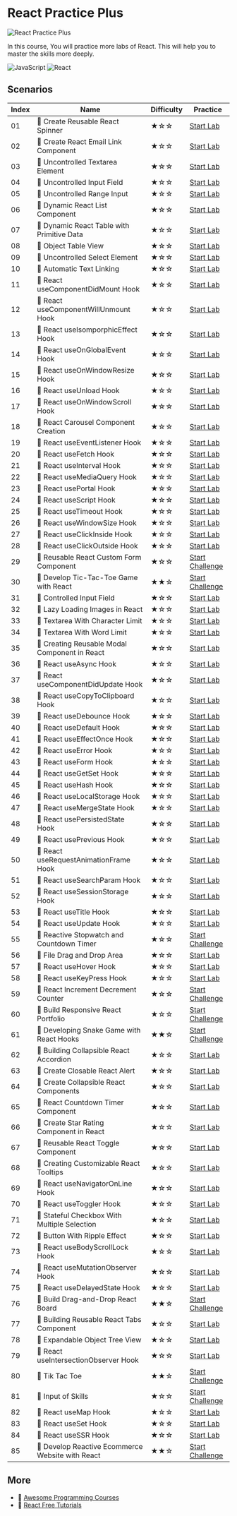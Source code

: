 # React Practice Plus

![React Practice Plus](https://cover-creator.labex.io/react-practice-plus.png)

In this course, You will practice more labs of React. This will help you to master the skills more deeply.

![JavaScript](https://img.shields.io/badge/JavaScript-whitesmoke?style=for-the-badge&logo=javascript)
![React](https://img.shields.io/badge/React-whitesmoke?style=for-the-badge&logo=react)


## Scenarios

|   Index | Name                                            | Difficulty   | Practice                                                                  |
|---------|-------------------------------------------------|--------------|---------------------------------------------------------------------------|
|      01 | 📖 Create Reusable React Spinner                 | ★☆☆          | <a target='_blank' href='https://labex.io/labs/38353'>Start Lab</a>       |
|      02 | 📖 Create React Email Link Component             | ★☆☆          | <a target='_blank' href='https://labex.io/labs/38354'>Start Lab</a>       |
|      03 | 📖 Uncontrolled Textarea Element                 | ★☆☆          | <a target='_blank' href='https://labex.io/labs/38365'>Start Lab</a>       |
|      04 | 📖 Uncontrolled Input Field                      | ★☆☆          | <a target='_blank' href='https://labex.io/labs/38369'>Start Lab</a>       |
|      05 | 📖 Uncontrolled Range Input                      | ★☆☆          | <a target='_blank' href='https://labex.io/labs/38361'>Start Lab</a>       |
|      06 | 📖 Dynamic React List Component                  | ★☆☆          | <a target='_blank' href='https://labex.io/labs/38347'>Start Lab</a>       |
|      07 | 📖 Dynamic React Table with Primitive Data       | ★☆☆          | <a target='_blank' href='https://labex.io/labs/38348'>Start Lab</a>       |
|      08 | 📖 Object Table View                             | ★☆☆          | <a target='_blank' href='https://labex.io/labs/38355'>Start Lab</a>       |
|      09 | 📖 Uncontrolled Select Element                   | ★☆☆          | <a target='_blank' href='https://labex.io/labs/38360'>Start Lab</a>       |
|      10 | 📖 Automatic Text Linking                        | ★☆☆          | <a target='_blank' href='https://labex.io/labs/38341'>Start Lab</a>       |
|      11 | 📖 React useComponentDidMount Hook               | ★☆☆          | <a target='_blank' href='https://labex.io/labs/38374'>Start Lab</a>       |
|      12 | 📖 React useComponentWillUnmount Hook            | ★☆☆          | <a target='_blank' href='https://labex.io/labs/38376'>Start Lab</a>       |
|      13 | 📖 React useIsomporphicEffect Hook               | ★☆☆          | <a target='_blank' href='https://labex.io/labs/38391'>Start Lab</a>       |
|      14 | 📖 React useOnGlobalEvent Hook                   | ★☆☆          | <a target='_blank' href='https://labex.io/labs/38399'>Start Lab</a>       |
|      15 | 📖 React useOnWindowResize Hook                  | ★☆☆          | <a target='_blank' href='https://labex.io/labs/38400'>Start Lab</a>       |
|      16 | 📖 React useUnload Hook                          | ★☆☆          | <a target='_blank' href='https://labex.io/labs/38414'>Start Lab</a>       |
|      17 | 📖 React useOnWindowScroll Hook                  | ★☆☆          | <a target='_blank' href='https://labex.io/labs/38401'>Start Lab</a>       |
|      18 | 📖 React Carousel Component Creation             | ★☆☆          | <a target='_blank' href='https://labex.io/labs/38343'>Start Lab</a>       |
|      19 | 📖 React useEventListener Hook                   | ★☆☆          | <a target='_blank' href='https://labex.io/labs/38383'>Start Lab</a>       |
|      20 | 📖 React useFetch Hook                           | ★☆☆          | <a target='_blank' href='https://labex.io/labs/38384'>Start Lab</a>       |
|      21 | 📖 React useInterval Hook                        | ★☆☆          | <a target='_blank' href='https://labex.io/labs/38390'>Start Lab</a>       |
|      22 | 📖 React useMediaQuery Hook                      | ★☆☆          | <a target='_blank' href='https://labex.io/labs/38395'>Start Lab</a>       |
|      23 | 📖 React usePortal Hook                          | ★☆☆          | <a target='_blank' href='https://labex.io/labs/38403'>Start Lab</a>       |
|      24 | 📖 React useScript Hook                          | ★☆☆          | <a target='_blank' href='https://labex.io/labs/38406'>Start Lab</a>       |
|      25 | 📖 React useTimeout Hook                         | ★☆☆          | <a target='_blank' href='https://labex.io/labs/38411'>Start Lab</a>       |
|      26 | 📖 React useWindowSize Hook                      | ★☆☆          | <a target='_blank' href='https://labex.io/labs/38416'>Start Lab</a>       |
|      27 | 📖 React useClickInside Hook                     | ★☆☆          | <a target='_blank' href='https://labex.io/labs/38372'>Start Lab</a>       |
|      28 | 📖 React useClickOutside Hook                    | ★☆☆          | <a target='_blank' href='https://labex.io/labs/38373'>Start Lab</a>       |
|      29 | 🎯 Reusable React Custom Form Component          | ★☆☆          | <a target='_blank' href='https://labex.io/labs/67586'>Start Challenge</a> |
|      30 | 🎯 Develop Tic-Tac-Toe Game with React           | ★★☆          | <a target='_blank' href='https://labex.io/labs/67587'>Start Challenge</a> |
|      31 | 📖 Controlled Input Field                        | ★☆☆          | <a target='_blank' href='https://labex.io/labs/38345'>Start Lab</a>       |
|      32 | 📖 Lazy Loading Images in React                  | ★☆☆          | <a target='_blank' href='https://labex.io/labs/38350'>Start Lab</a>       |
|      33 | 📖 Textarea With Character Limit                 | ★☆☆          | <a target='_blank' href='https://labex.io/labs/38351'>Start Lab</a>       |
|      34 | 📖 Textarea With Word Limit                      | ★☆☆          | <a target='_blank' href='https://labex.io/labs/38352'>Start Lab</a>       |
|      35 | 📖 Creating Reusable Modal Component in React    | ★☆☆          | <a target='_blank' href='https://labex.io/labs/38356'>Start Lab</a>       |
|      36 | 📖 React useAsync Hook                           | ★☆☆          | <a target='_blank' href='https://labex.io/labs/38370'>Start Lab</a>       |
|      37 | 📖 React useComponentDidUpdate Hook              | ★☆☆          | <a target='_blank' href='https://labex.io/labs/38375'>Start Lab</a>       |
|      38 | 📖 React useCopyToClipboard Hook                 | ★☆☆          | <a target='_blank' href='https://labex.io/labs/38377'>Start Lab</a>       |
|      39 | 📖 React useDebounce Hook                        | ★☆☆          | <a target='_blank' href='https://labex.io/labs/38378'>Start Lab</a>       |
|      40 | 📖 React useDefault Hook                         | ★☆☆          | <a target='_blank' href='https://labex.io/labs/38379'>Start Lab</a>       |
|      41 | 📖 React useEffectOnce Hook                      | ★☆☆          | <a target='_blank' href='https://labex.io/labs/38381'>Start Lab</a>       |
|      42 | 📖 React useError Hook                           | ★☆☆          | <a target='_blank' href='https://labex.io/labs/38382'>Start Lab</a>       |
|      43 | 📖 React useForm Hook                            | ★☆☆          | <a target='_blank' href='https://labex.io/labs/38385'>Start Lab</a>       |
|      44 | 📖 React useGetSet Hook                          | ★☆☆          | <a target='_blank' href='https://labex.io/labs/38386'>Start Lab</a>       |
|      45 | 📖 React useHash Hook                            | ★☆☆          | <a target='_blank' href='https://labex.io/labs/38387'>Start Lab</a>       |
|      46 | 📖 React useLocalStorage Hook                    | ★☆☆          | <a target='_blank' href='https://labex.io/labs/38393'>Start Lab</a>       |
|      47 | 📖 React useMergeState Hook                      | ★☆☆          | <a target='_blank' href='https://labex.io/labs/38396'>Start Lab</a>       |
|      48 | 📖 React usePersistedState Hook                  | ★☆☆          | <a target='_blank' href='https://labex.io/labs/38402'>Start Lab</a>       |
|      49 | 📖 React usePrevious Hook                        | ★☆☆          | <a target='_blank' href='https://labex.io/labs/38404'>Start Lab</a>       |
|      50 | 📖 React useRequestAnimationFrame Hook           | ★☆☆          | <a target='_blank' href='https://labex.io/labs/38405'>Start Lab</a>       |
|      51 | 📖 React useSearchParam Hook                     | ★☆☆          | <a target='_blank' href='https://labex.io/labs/38407'>Start Lab</a>       |
|      52 | 📖 React useSessionStorage Hook                  | ★☆☆          | <a target='_blank' href='https://labex.io/labs/38408'>Start Lab</a>       |
|      53 | 📖 React useTitle Hook                           | ★☆☆          | <a target='_blank' href='https://labex.io/labs/38412'>Start Lab</a>       |
|      54 | 📖 React useUpdate Hook                          | ★☆☆          | <a target='_blank' href='https://labex.io/labs/38415'>Start Lab</a>       |
|      55 | 🎯 Reactive Stopwatch and Countdown Timer        | ★☆☆          | <a target='_blank' href='https://labex.io/labs/67593'>Start Challenge</a> |
|      56 | 📖 File Drag and Drop Area                       | ★☆☆          | <a target='_blank' href='https://labex.io/labs/38349'>Start Lab</a>       |
|      57 | 📖 React useHover Hook                           | ★☆☆          | <a target='_blank' href='https://labex.io/labs/38388'>Start Lab</a>       |
|      58 | 📖 React useKeyPress Hook                        | ★☆☆          | <a target='_blank' href='https://labex.io/labs/38392'>Start Lab</a>       |
|      59 | 🎯 React Increment Decrement Counter             | ★☆☆          | <a target='_blank' href='https://labex.io/labs/67585'>Start Challenge</a> |
|      60 | 🎯 Build Responsive React Portfolio              | ★☆☆          | <a target='_blank' href='https://labex.io/labs/67591'>Start Challenge</a> |
|      61 | 🎯 Developing Snake Game with React Hooks        | ★★☆          | <a target='_blank' href='https://labex.io/labs/67592'>Start Challenge</a> |
|      62 | 📖 Building Collapsible React Accordion          | ★☆☆          | <a target='_blank' href='https://labex.io/labs/38339'>Start Lab</a>       |
|      63 | 📖 Create Closable React Alert                   | ★☆☆          | <a target='_blank' href='https://labex.io/labs/38340'>Start Lab</a>       |
|      64 | 📖 Create Collapsible React Components           | ★☆☆          | <a target='_blank' href='https://labex.io/labs/38344'>Start Lab</a>       |
|      65 | 📖 React Countdown Timer Component               | ★☆☆          | <a target='_blank' href='https://labex.io/labs/38346'>Start Lab</a>       |
|      66 | 📖 Create Star Rating Component in React         | ★☆☆          | <a target='_blank' href='https://labex.io/labs/38362'>Start Lab</a>       |
|      67 | 📖 Reusable React Toggle Component               | ★☆☆          | <a target='_blank' href='https://labex.io/labs/38366'>Start Lab</a>       |
|      68 | 📖 Creating Customizable React Tooltips          | ★☆☆          | <a target='_blank' href='https://labex.io/labs/38367'>Start Lab</a>       |
|      69 | 📖 React useNavigatorOnLine Hook                 | ★☆☆          | <a target='_blank' href='https://labex.io/labs/38398'>Start Lab</a>       |
|      70 | 📖 React useToggler Hook                         | ★☆☆          | <a target='_blank' href='https://labex.io/labs/38413'>Start Lab</a>       |
|      71 | 📖 Stateful Checkbox With Multiple Selection     | ★☆☆          | <a target='_blank' href='https://labex.io/labs/38357'>Start Lab</a>       |
|      72 | 📖 Button With Ripple Effect                     | ★☆☆          | <a target='_blank' href='https://labex.io/labs/38359'>Start Lab</a>       |
|      73 | 📖 React useBodyScrollLock Hook                  | ★☆☆          | <a target='_blank' href='https://labex.io/labs/38371'>Start Lab</a>       |
|      74 | 📖 React useMutationObserver Hook                | ★☆☆          | <a target='_blank' href='https://labex.io/labs/38397'>Start Lab</a>       |
|      75 | 📖 React useDelayedState Hook                    | ★☆☆          | <a target='_blank' href='https://labex.io/labs/38380'>Start Lab</a>       |
|      76 | 🎯 Build Drag-and-Drop React Board               | ★★☆          | <a target='_blank' href='https://labex.io/labs/67588'>Start Challenge</a> |
|      77 | 📖 Building Reusable React Tabs Component        | ★☆☆          | <a target='_blank' href='https://labex.io/labs/38363'>Start Lab</a>       |
|      78 | 📖 Expandable Object Tree View                   | ★☆☆          | <a target='_blank' href='https://labex.io/labs/38368'>Start Lab</a>       |
|      79 | 📖 React useIntersectionObserver Hook            | ★☆☆          | <a target='_blank' href='https://labex.io/labs/38389'>Start Lab</a>       |
|      80 | 🎯 Tik Tac Toe                                   | ★★☆          | <a target='_blank' href='https://labex.io/labs/67594'>Start Challenge</a> |
|      81 | 🎯 Input of Skills                               | ★☆☆          | <a target='_blank' href='https://labex.io/labs/67590'>Start Challenge</a> |
|      82 | 📖 React useMap Hook                             | ★☆☆          | <a target='_blank' href='https://labex.io/labs/38394'>Start Lab</a>       |
|      83 | 📖 React useSet Hook                             | ★☆☆          | <a target='_blank' href='https://labex.io/labs/38409'>Start Lab</a>       |
|      84 | 📖 React useSSR Hook                             | ★☆☆          | <a target='_blank' href='https://labex.io/labs/38410'>Start Lab</a>       |
|      85 | 🎯 Develop Reactive Ecommerce Website with React | ★★☆          | <a target='_blank' href='https://labex.io/labs/67589'>Start Challenge</a> |

## More

- 🔗 [Awesome Programming Courses](https://github.com/labex-labs/awesome-programming-courses)
- 🔗 [React Free Tutorials](https://github.com/labex-labs/react-free-tutorials)

